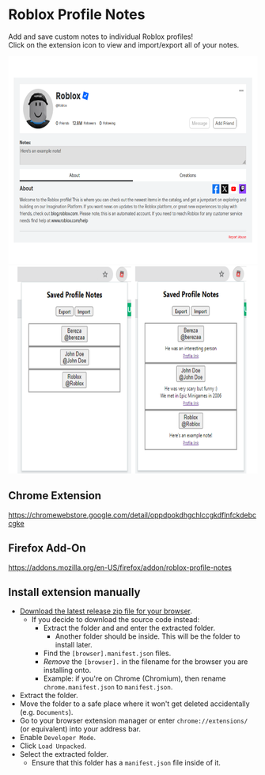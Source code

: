 # Roblox Profile Notes  

Add and save custom notes to individual Roblox profiles!  
Click on the extension icon to view and import/export all of your notes.

<img src="./example.png" height=420px></img>
<img src="./popup.png" height=420px></img>

## Chrome Extension
https://chromewebstore.google.com/detail/oppdpokdhgchlccgkdflnfckdebccgke

## Firefox Add-On
https://addons.mozilla.org/en-US/firefox/addon/roblox-profile-notes

## Install extension manually
- [Download the latest release zip file for your browser](https://github.com/charleskimbac/roblox-profile-notes/releases).
  - If you decide to download the source code instead:
    - Extract the folder and and enter the extracted folder.
      - Another folder should be inside. This will be the folder to install later.
    - Find the `[browser].manifest.json` files.
    - *Remove* the `[browser].` in the filename for the browser you are installing onto.
    - Example: if you're on Chrome (Chromium), then rename `chrome.manifest.json` to `manifest.json`.
- Extract the folder.
- Move the folder to a safe place where it won't get deleted accidentally (e.g. `Documents`).
- Go to your browser extension manager or enter `chrome://extensions/` (or equivalent) into your address bar.
- Enable `Developer Mode`.
- Click `Load Unpacked`.
- Select the extracted folder.
  - Ensure that this folder has a `manifest.json` file inside of it.
